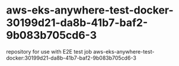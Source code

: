 # aws-eks-anywhere-test-docker-30199d21-da8b-41b7-baf2-9b083b705cd6-3
repository for use with E2E test job aws-eks-anywhere-test-docker:30199d21-da8b-41b7-baf2-9b083b705cd6-3
